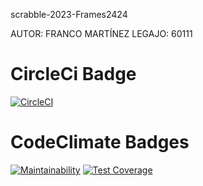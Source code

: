 scrabble-2023-Frames2424

AUTOR: FRANCO MARTÍNEZ
LEGAJO: 60111

# CircleCi Badge
[![CircleCI](https://dl.circleci.com/status-badge/img/gh/um-computacion-tm/scrabble-2023-Frames2424/tree/main.svg?style=svg)](https://dl.circleci.com/status-badge/redirect/gh/um-computacion-tm/scrabble-2023-Frames2424/tree/main)


# CodeClimate Badges

[![Maintainability](https://api.codeclimate.com/v1/badges/237ff5db659c15a96127/maintainability)](https://codeclimate.com/github/um-computacion-tm/scrabble-2023-Frames2424/maintainability)
[![Test Coverage](https://api.codeclimate.com/v1/badges/237ff5db659c15a96127/test_coverage)](https://codeclimate.com/github/um-computacion-tm/scrabble-2023-Frames2424/test_coverage)
